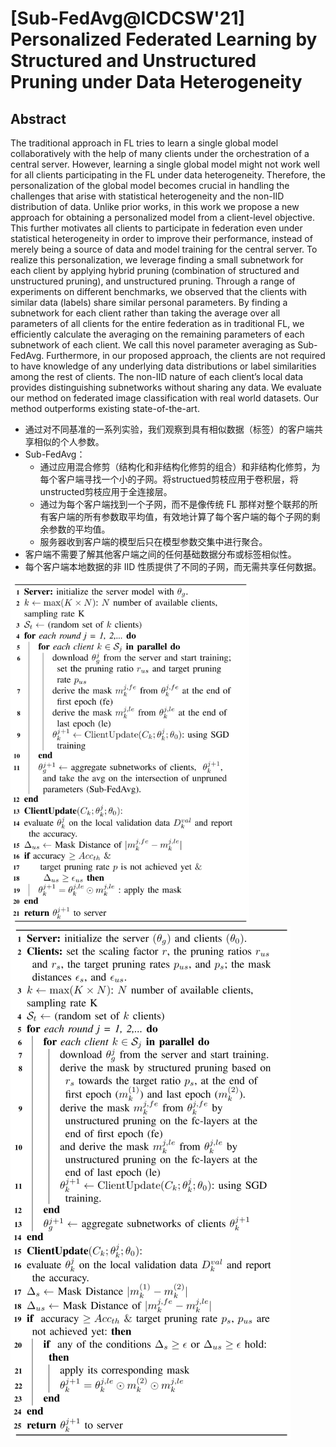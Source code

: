 # [Sub-FedAvg@ICDCSW'21] Personalized Federated Learning by Structured and Unstructured Pruning under Data Heterogeneity

## Abstract

The traditional approach in FL tries to learn a single global model collaboratively with the help of many clients under the orchestration of a central server. However, learning a single global model might not work well for all clients participating in the FL under data heterogeneity. Therefore, the personalization of the global model becomes crucial in handling the challenges that arise with statistical heterogeneity and the non-IID distribution of data. Unlike prior works, in this work we propose a new approach for obtaining a personalized model from a client-level objective. This further motivates all clients to participate in federation even under statistical heterogeneity in order to improve their performance, instead of merely being a source of data and model training for the central server. To realize this personalization, we leverage finding a small subnetwork for each client by applying hybrid pruning (combination of structured and unstructured pruning), and unstructured pruning. Through a range of experiments on different benchmarks, we observed that the clients with similar data (labels) share similar personal parameters. By finding a subnetwork for each client rather than taking the average over all parameters of all clients for the entire federation as in traditional FL, we efficiently calculate the averaging on the remaining parameters of each subnetwork of each client. We call this novel parameter averaging as Sub-FedAvg. Furthermore, in our proposed approach, the clients are not required to have knowledge of any underlying data distributions or label similarities among the rest of clients. The non-IID nature of each client’s local data provides distinguishing subnetworks without sharing any data. We evaluate our method on federated image classification with real world datasets. Our method outperforms existing state-of-the-art.



- 通过对不同基准的一系列实验，我们观察到具有相似数据（标签）的客户端共享相似的个人参数。
- Sub-FedAvg：
  - 通过应用混合修剪（结构化和非结构化修剪的组合）和非结构化修剪，为每个客户端寻找一个小的子网。将structued剪枝应用于卷积层，将unstructed剪枝应用于全连接层。
  - 通过为每个客户端找到一个子网，而不是像传统 FL 那样对整个联邦的所有客户端的所有参数取平均值，有效地计算了每个客户端的每个子网的剩余参数的平均值。
  - 服务器收到客户端的模型后只在模型参数交集中进行聚合。
- 客户端不需要了解其他客户端之间的任何基础数据分布或标签相似性。
- 每个客户端本地数据的非 IID 性质提供了不同的子网，而无需共享任何数据。 

<img src="https://raw.githubusercontent.com/ailianligit/ailianligit.github.io/main/images/202302/20230219_1676791317.gif" alt="img" style="zoom:67%;" />

<img src="https://raw.githubusercontent.com/ailianligit/ailianligit.github.io/main/images/202302/20230219_1676791347.gif" alt="img"  />